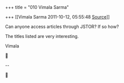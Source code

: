 +++
title = "010 Vimala Sarma"

+++
[[Vimala Sarma	2011-10-12, 05:55:48 [Source](https://groups.google.com/g/samskrita/c/LXpQClD1Aq0)]]



Can anyone access articles through JSTOR? If so how?

The titles listed are very interesting.

Vimala



--  



